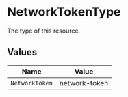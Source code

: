# NetworkTokenType

The type of this resource.


## Values

| Name           | Value          |
| -------------- | -------------- |
| `NetworkToken` | network-token  |